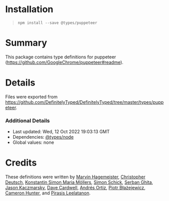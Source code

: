 # Installation
> `npm install --save @types/puppeteer`

# Summary
This package contains type definitions for puppeteer (https://github.com/GoogleChrome/puppeteer#readme).

# Details
Files were exported from https://github.com/DefinitelyTyped/DefinitelyTyped/tree/master/types/puppeteer.

### Additional Details
 * Last updated: Wed, 12 Oct 2022 19:03:13 GMT
 * Dependencies: [@types/node](https://npmjs.com/package/@types/node)
 * Global values: none

# Credits
These definitions were written by [Marvin Hagemeister](https://github.com/marvinhagemeister), [Christopher Deutsch](https://github.com/cdeutsch), [Konstantin Simon Maria Möllers](https://github.com/ksm2), [Simon Schick](https://github.com/SimonSchick), [Serban Ghita](https://github.com/SerbanGhita), [Jason Kaczmarsky](https://github.com/JasonKaz), [Dave Cardwell](https://github.com/davecardwell), [Andrés Ortiz](https://github.com/angrykoala), [Piotr Błażejewicz](https://github.com/peterblazejewicz), [Cameron Hunter](https://github.com/cameronhunter), and [Pirasis Leelatanon](https://github.com/1pete).
